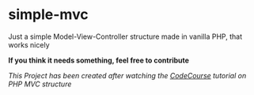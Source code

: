 # simple-mvc
Just a simple Model-View-Controller structure made in vanilla PHP, that works nicely

**If you think it needs something, feel free to contribute**

*This Project has been created after watching the [CodeCourse](https://codecourse.com) tutorial on PHP MVC structure*
